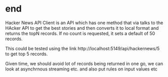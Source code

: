 # end

Hacker News API Client is an API which has one method that via talks to the HAcker API to get the best stories and then converts it to local format and returns the topN records. If no count is requested, it sets a default of 50 records.




This could be tested using the link http://localhost:5149/api/hackernews/5 to get top 5 records.

Given time, we should avoid lot of records being returned in one go, we can look at asynchrnous streaming etc.
and also put rules on input values etc

